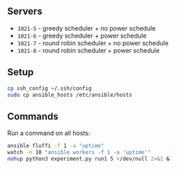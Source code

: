 ## Servers

- `1021-5` - greedy scheduler + no power schedule
- `1021-6` - greedy scheduler + power schedule
- `1021-7` - round robin scheduler + no power schedule
- `1021-8` - round robin scheduler + power schedule

## Setup

```bash
cp ssh_config ~/.ssh/config
sudo cp ansible_hosts /etc/ansible/hosts
```

## Commands

Run a command on all hosts:

```bash
ansible fluffi -f 1 -a "uptime"
watch -n 10 "ansible workers -f 1 -a 'uptime'"
nohup python3 experiment.py run1 5 >/dev/null 2>&1 &
```
